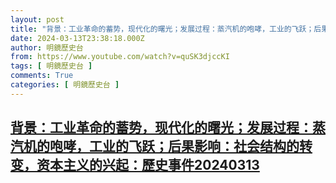 ```yaml
---
layout: post
title: "背景：工业革命的蓄势，现代化的曙光；发展过程：蒸汽机的咆哮，工业的飞跃；后果影响：社会结构的转变，资本主义的兴起：歷史事件20240313"
date: 2024-03-13T23:38:18.000Z
author: 明鏡歷史台
from: https://www.youtube.com/watch?v=quSK3djccKI
tags: [ 明鏡歷史台 ]
comments: True
categories: [ 明鏡歷史台 ]
---
```

<!--1710373098000-->
[背景：工业革命的蓄势，现代化的曙光；发展过程：蒸汽机的咆哮，工业的飞跃；后果影响：社会结构的转变，资本主义的兴起：歷史事件20240313](https://www.youtube.com/watch?v=quSK3djccKI)
------

<div>

</div>
